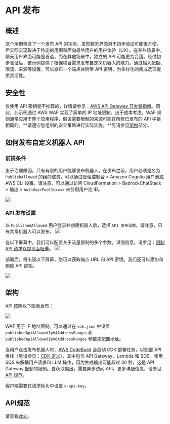 # API 发布

## 概述

这个示例包含了一个发布 API 的功能。虽然聊天界面对于初步验证可能很方便，但实际实现取决于特定的用例和面向最终用户的用户体验（UX）。在某些场景中，聊天用户界面可能是首选，而在其他场景中，独立的 API 可能更为合适。经过初步验证后，该示例提供了根据项目需求发布自定义机器人的能力。通过输入配额、限流、来源等设置，可以发布一个端点并附带 API 密钥，为多样化的集成选项提供灵活性。

## 安全性

仅使用 API 密钥是不推荐的，详情请参见：[AWS API Gateway 开发者指南](https://docs.aws.amazon.com/apigateway/latest/developerguide/api-gateway-api-usage-plans.html)。因此，此示例通过 AWS WAF 实现了简单的 IP 地址限制。出于成本考虑，WAF 规则通常应用于整个应用程序，假设需要限制的来源可能在所有已发布的 API 中是相同的。**请遵守您组织的安全策略进行实际实施。**另请参见[架构](#architecture)部分。

## 如何发布自定义机器人 API

### 前提条件

出于治理原因，只有有限的用户能够发布机器人。在发布之前，用户必须是名为 `PublishAllowed` 的组的成员，可以通过管理控制台 > Amazon Cognito 用户池或 AWS CLI 设置。请注意，可以通过访问 CloudFormation > BedrockChatStack > 输出 > `AuthUserPoolIdxxxx` 来引用用户池 ID。

![](./imgs/group_membership_publish_allowed.png)

### API 发布设置

以 `PublishedAllowed` 用户登录并创建机器人后，选择 `API 发布设置`。请注意，只有共享机器人可以发布。
![](./imgs/bot_api_publish_screenshot.png)

在以下屏幕中，我们可以配置关于流量限制的多个参数。详细信息，请参见：[限制 API 请求以提高吞吐量](https://docs.aws.amazon.com/apigateway/latest/developerguide/api-gateway-request-throttling.html)。
![](./imgs/bot_api_publish_screenshot2.png)

部署后，将出现以下屏幕，您可以获取端点 URL 和 API 密钥。我们还可以添加和删除 API 密钥。

![](./imgs/bot_api_publish_screenshot3.png)

## 架构

API 按照以下图表发布：

![](./imgs/published_arch.png)

WAF 用于 IP 地址限制。可以通过在 `cdk.json` 中设置 `publishedApiAllowedIpV4AddressRanges` 和 `publishedApiAllowedIpV6AddressRanges` 参数来配置地址。

当用户点击发布机器人时，[AWS CodeBuild](https://aws.amazon.com/codebuild/) 会启动 CDK 部署任务，以配置 API 堆栈（另请参见：[CDK 定义](../cdk/lib/api-publishment-stack.ts)），其中包含 API Gateway、Lambda 和 SQS。使用 SQS 来解耦用户请求和 LLM 操作，因为生成输出可能超过 30 秒，这是 API Gateway 配额的限制。要获取输出，需要异步访问 API。更多详细信息，请参见 [API 规范](#api-specification)。

客户端需要在请求标头中设置 `x-api-key`。

## API规范

请查看[此处](https://aws-samples.github.io/bedrock-chat)。